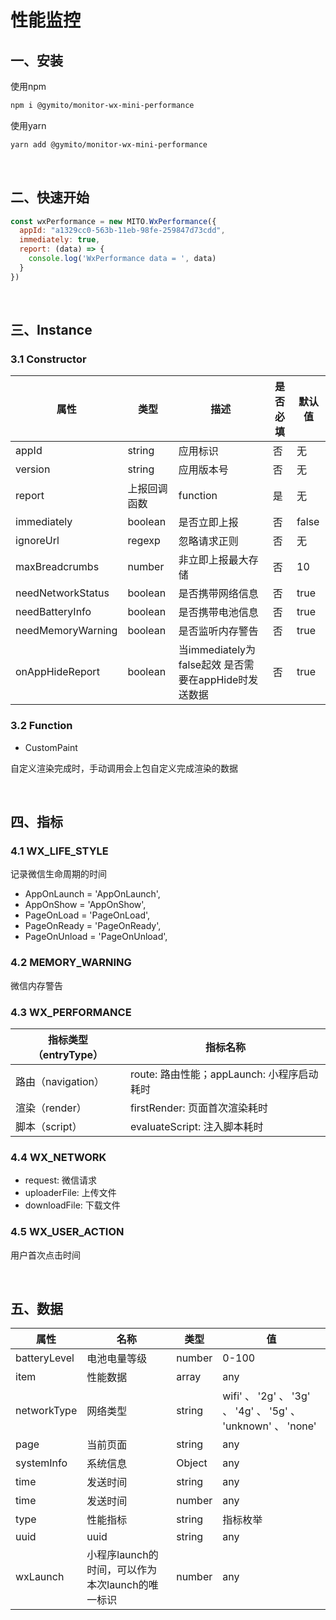 # 性能监控

## 一、安装
使用npm
```bash
npm i @gymito/monitor-wx-mini-performance
```
使用yarn
```bash
yarn add @gymito/monitor-wx-mini-performance
```

<br/>

## 二、快速开始
```javascript
const wxPerformance = new MITO.WxPerformance({
  appId: "a1329cc0-563b-11eb-98fe-259847d73cdd",
  immediately: true,
  report: (data) => {
    console.log('WxPerformance data = ', data)
  }
})
```

<br/>

## 三、Instance

### 3.1 Constructor

  属性|类型|描述|是否必填|默认值
  |---|---|---|---|---|
  appId|string|应用标识|否|无
  version|string|应用版本号|否|无
  report|上报回调函数|function|是|无
  immediately|boolean|是否立即上报|否|false
  ignoreUrl|regexp|忽略请求正则|否|无
  maxBreadcrumbs|number|非立即上报最大存储|否|10
  needNetworkStatus|boolean|是否携带网络信息|否|true
  needBatteryInfo|boolean|是否携带电池信息|否|true
  needMemoryWarning|boolean|是否监听内存警告|否|true
  onAppHideReport|boolean|当immediately为false起效 是否需要在appHide时发送数据|否|true



### 3.2 Function

- CustomPaint

自定义渲染完成时，手动调用会上包自定义完成渲染的数据

<br/>

## 四、指标

### 4.1 WX_LIFE_STYLE

记录微信生命周期的时间

- AppOnLaunch = 'AppOnLaunch',
- AppOnShow = 'AppOnShow',
- PageOnLoad = 'PageOnLoad',
- PageOnReady = 'PageOnReady',
- PageOnUnload = 'PageOnUnload',

### 4.2 MEMORY_WARNING

微信内存警告

### 4.3 WX_PERFORMANCE

指标类型（entryType）| 	指标名称
|---|---|
路由（navigation）|	route: 路由性能；appLaunch: 小程序启动耗时
渲染（render）|	firstRender: 页面首次渲染耗时
脚本（script）| evaluateScript: 注入脚本耗时

### 4.4 WX_NETWORK

- request: 微信请求
- uploaderFile: 上传文件
- downloadFile: 下载文件

### 4.5 WX_USER_ACTION

用户首次点击时间

<br/>

## 五、数据

属性 | 名称 | 类型 | 值 
|---|---|---|---|
batteryLevel | 电池电量等级 | number | 0-100
item | 性能数据 | array | any 
networkType | 网络类型 | string | wifi' 、 '2g' 、 '3g' 、 '4g' 、 '5g' 、 'unknown' 、 'none'
page | 当前页面 | string | any
systemInfo | 系统信息 | Object | any
time | 发送时间 | string | any 
time | 发送时间 | number | any 
type | 性能指标 | string | 指标枚举
uuid | uuid | string | any
wxLaunch| 小程序launch的时间，可以作为本次launch的唯一标识 | number | any
